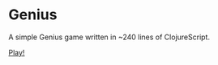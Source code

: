 # Genius

A simple Genius game written in ~240 lines of ClojureScript.

[Play!](https://andreloureiro.net/genius)
